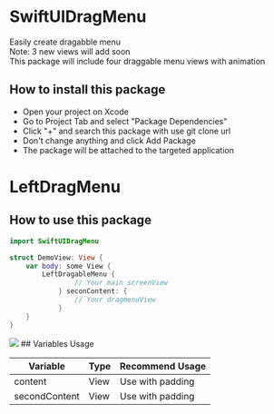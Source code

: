 # SwiftUIDragMenu

<p>
Easily create dragabble menu <br>
Note: 3 new views will add soon <br>
This package will include four draggable menu views with animation
</p>

## How to install this package 

+ Open your project on Xcode
+ Go to Project Tab and select "Package Dependencies"
+ Click "+" and search this package with use git clone url
+ Don't change anything and click Add Package
+ The package will be attached to the targeted application

# LeftDragMenu

## How to use this package

```swift
import SwiftUIDragMenu

struct DemoView: View {
    var body: some View {
        LeftDragableMenu {
                // Your main screenView
            } seconContent: {
                // Your dragmenuView
            }
    }
}
```

<img src="https://github.com/devmehmetates/SwiftUIDragMenu/blob/main/Sources/Resources/Ekran-Kayd%C4%B1-2021-11-15-17.08.22.gif">
## Variables Usage

| Variable | Type | Recommend Usage |
| -------- | ---- | --------------- |
| content | View | Use with padding |
| secondContent | View | Use with padding |

